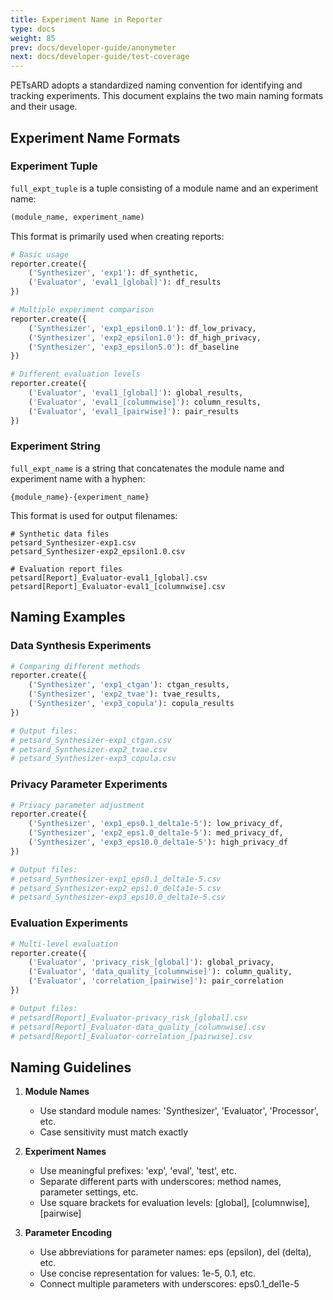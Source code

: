 ```yaml
---
title: Experiment Name in Reporter
type: docs
weight: 85
prev: docs/developer-guide/anonymeter
next: docs/developer-guide/test-coverage
---
```


PETsARD adopts a standardized naming convention for identifying and tracking experiments. This document explains the two main naming formats and their usage.

## Experiment Name Formats

### Experiment Tuple

`full_expt_tuple` is a tuple consisting of a module name and an experiment name:
```python
(module_name, experiment_name)
```

This format is primarily used when creating reports:
```python
# Basic usage
reporter.create({
    ('Synthesizer', 'exp1'): df_synthetic,
    ('Evaluator', 'eval1_[global]'): df_results
})

# Multiple experiment comparison
reporter.create({
    ('Synthesizer', 'exp1_epsilon0.1'): df_low_privacy,
    ('Synthesizer', 'exp2_epsilon1.0'): df_high_privacy,
    ('Synthesizer', 'exp3_epsilon5.0'): df_baseline
})

# Different evaluation levels
reporter.create({
    ('Evaluator', 'eval1_[global]'): global_results,
    ('Evaluator', 'eval1_[columnwise]'): column_results,
    ('Evaluator', 'eval1_[pairwise]'): pair_results
})
```

### Experiment String

`full_expt_name` is a string that concatenates the module name and experiment name with a hyphen:
```
{module_name}-{experiment_name}
```

This format is used for output filenames:
```
# Synthetic data files
petsard_Synthesizer-exp1.csv
petsard_Synthesizer-exp2_epsilon1.0.csv

# Evaluation report files
petsard[Report]_Evaluator-eval1_[global].csv
petsard[Report]_Evaluator-eval1_[columnwise].csv
```

## Naming Examples

### Data Synthesis Experiments

```python
# Comparing different methods
reporter.create({
    ('Synthesizer', 'exp1_ctgan'): ctgan_results,
    ('Synthesizer', 'exp2_tvae'): tvae_results,
    ('Synthesizer', 'exp3_copula'): copula_results
})

# Output files:
# petsard_Synthesizer-exp1_ctgan.csv
# petsard_Synthesizer-exp2_tvae.csv
# petsard_Synthesizer-exp3_copula.csv
```

### Privacy Parameter Experiments

```python
# Privacy parameter adjustment
reporter.create({
    ('Synthesizer', 'exp1_eps0.1_delta1e-5'): low_privacy_df,
    ('Synthesizer', 'exp2_eps1.0_delta1e-5'): med_privacy_df,
    ('Synthesizer', 'exp3_eps10.0_delta1e-5'): high_privacy_df
})

# Output files:
# petsard_Synthesizer-exp1_eps0.1_delta1e-5.csv
# petsard_Synthesizer-exp2_eps1.0_delta1e-5.csv
# petsard_Synthesizer-exp3_eps10.0_delta1e-5.csv
```

### Evaluation Experiments

```python
# Multi-level evaluation
reporter.create({
    ('Evaluator', 'privacy_risk_[global]'): global_privacy,
    ('Evaluator', 'data_quality_[columnwise]'): column_quality,
    ('Evaluator', 'correlation_[pairwise]'): pair_correlation
})

# Output files:
# petsard[Report]_Evaluator-privacy_risk_[global].csv
# petsard[Report]_Evaluator-data_quality_[columnwise].csv
# petsard[Report]_Evaluator-correlation_[pairwise].csv
```

## Naming Guidelines

1. **Module Names**
   - Use standard module names: 'Synthesizer', 'Evaluator', 'Processor', etc.
   - Case sensitivity must match exactly

2. **Experiment Names**
   - Use meaningful prefixes: 'exp', 'eval', 'test', etc.
   - Separate different parts with underscores: method names, parameter settings, etc.
   - Use square brackets for evaluation levels: [global], [columnwise], [pairwise]

3. **Parameter Encoding**
   - Use abbreviations for parameter names: eps (epsilon), del (delta), etc.
   - Use concise representation for values: 1e-5, 0.1, etc.
   - Connect multiple parameters with underscores: eps0.1_del1e-5
